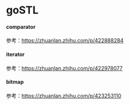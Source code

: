 # goSTL
#### comparator

参考：https://zhuanlan.zhihu.com/p/422888284

#### iterator

参考：https://zhuanlan.zhihu.com/p/422978077

#### bitmap

参考：https://zhuanlan.zhihu.com/p/423253110

